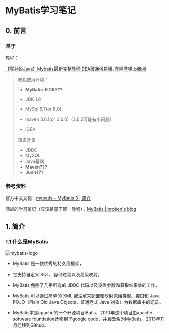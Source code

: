 # MyBatis学习笔记

## 0. 前言

### 基于

教程：

[【狂神说Java】Mybatis最新完整教程IDEA版通俗易懂_哔哩哔哩_bilibili](https://www.bilibili.com/video/BV1NE411Q7Nx?spm_id_from=333.999.0.0)

> 教程使用环境：
>
> * **MyBatis-9.28???**
>
> * JDK 1.8
> * MySql 5.7(or 8.0)
> * maven 3.6.1(or 3.6.0)（3.6.2可能有小问题）
> * IDEA
>
> 知识背景
>
> * JDBC
> * MySQL
> * Java基础
> * **Maven???**
> * **Junit???**

### 参考资料

官方中文文档：[mybatis – MyBatis 3 | 简介](https://mybatis.org/mybatis-3/zh/index.html)

沛雄的学习笔记（应该是基于同一教程）：[MyBatis | broken's blog](https://www.lxzforever.top/2021/10/19/MyBatis/)

## 1. 简介

### 1.1 什么是MyBatis

![mybatis-logo](https://mybatis.org/images/mybatis-logo.png)





* MyBatis 是一款优秀的持久层框架，

* 它支持自定义 SQL、存储过程以及高级映射。
* MyBatis 免除了几乎所有的 JDBC 代码以及设置参数和获取结果集的工作。
* MyBatis 可以通过简单的 XML 或注解来配置和映射原始类型、接口和 Java POJO（Plain Old Java Objects，普通老式 Java 对象）为数据库中的记录。
* MyBatis本是apache的一个开源项目iBatis，2010年这个项目由apache software foundation迁移到了google code，并且改名为MyBatis。2013年11月迁移到Github。